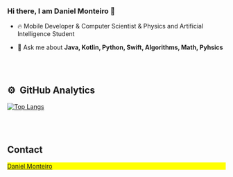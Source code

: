 ### Hi there, I am Daniel Monteiro 👋

- 🔥 Mobile Developer & Computer Scientist & Physics and Artificial Intelligence Student

- 💬 Ask me about **Java, Kotlin, Python, Swift, Algorithms, Math, Pyhsics**


<br><br>

## ⚙️ &nbsp;GitHub Analytics
[![Top Langs](https://github-readme-stats.vercel.app/api/top-langs/?username=DaniellSousa)](https://github.com/DaniellSousa/github-readme-stats)

<p align="left">

</p>


<br><br>

## Contact

<p align="left" style="background:yellow">
<a href="https://www.linkedin.com/in/daniel-monteiro-a62492105/" target="_blank">
  Daniel Monteiro
</a>
</p>